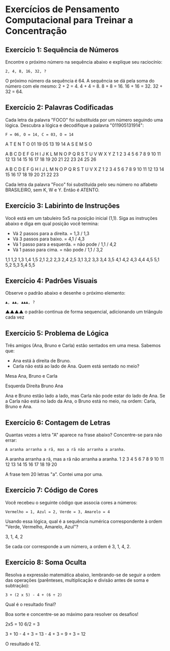 # Exercícios de Pensamento Computacional para Treinar a Concentração

## Exercício 1: Sequência de Números
Encontre o próximo número na sequência abaixo e explique seu raciocínio:

```
2, 4, 8, 16, 32, ?
```
O próximo número da sequência é 64. A sequência se dá pela soma do número com ele mesmo: 2 + 2 = 4. 4 + 4 = 8. 8 + 8 = 16. 16 + 16 = 32. 32 + 32 = 64.


## Exercício 2: Palavras Codificadas
Cada letra da palavra "FOCO" foi substituída por um número seguindo uma lógica. Descubra a lógica e decodifique a palavra "011905131914":
```
F = 06, O = 14, C = 03, O = 14
```

A   T   E   N   T   O
01  19  05  13  19  14
A   S   E   M   S   O

A   B   C   D   E   F   G   H   I   J   K   L   M   N   O   P   Q   R   S   T   U   V   W   X   Y   Z
1   2   3   4   5   6   7   8   9  10  11  12  13  14  15  16  17  18  19  20  21  22  23  24  25  26

A   B   C   D   E   F   G   H   I   J   L   M   N   O   P   Q   R   S   T   U   V   X   Z
1   2   3   4   5   6   7   8   9  10  11  12  13  14  15  16  17  18  19  20  21  22  23 

Cada letra da palavra "Foco" foi substituída pelo seu número no alfabeto BRASILEIRO, sem K, W e Y. Então é ATENTO.


## Exercício 3: Labirinto de Instruções
Você está em um tabuleiro 5x5 na posição inicial (1,1). Siga as instruções abaixo e diga em qual posição você termina:
- Vá 2 passos para a direita. = 1,3  / 1,3 
- Vá 3 passos para baixo. = 4,1 / 4,3
- Vá 1 passo para a esquerda. = não pode / 1,1  / 4,2
- Vá 1 passo para cima. = não pode / 1,1 / 3,2

1,1 1,2 1,3 1,4 1,5
2,1 2,2 2,3 2,4 2,5
3,1 3,2 3,3 3,4 3,5
4,1 4,2 4,3 4,4 4,5
5,1 5,2 5,3 5,4 5,5

## Exercício 4: Padrões Visuais
Observe o padrão abaixo e desenhe o próximo elemento:
```
▲, ▲▲, ▲▲▲, ?
```

▲▲▲▲ 
o padrão continua de forma sequencial, adicionando um triângulo cada vez

## Exercício 5: Problema de Lógica
Três amigos (Ana, Bruno e Carla) estão sentados em uma mesa. Sabemos que:
- Ana está à direita de Bruno.
- Carla não está ao lado de Ana.
Quem está sentado no meio?

Mesa
Ana, Bruno e Carla

Esquerda  Direita
Bruno     Ana

Ana e Bruno estão lado a lado, mas Carla não pode estar do lado de Ana. Se a Carla não está no lado da Ana, o Bruno está no meio, na ordem: Carla, Bruno e Ana. 


## Exercício 6: Contagem de Letras
Quantas vezes a letra "A" aparece na frase abaixo? Concentre-se para não errar:
```
A aranha arranha a rã, mas a rã não arranha a aranha.
```
A aranha arranha a rã, mas a rã não arranha a aranha.
1 2 3 4 5  6  7  8  9  10  11  12  13  14  15  16  17  18  19  20

A frase tem 20 letras "a". Contei uma por uma.


## Exercício 7: Código de Cores
Você recebeu o seguinte código que associa cores a números:
```
Vermelho = 1, Azul = 2, Verde = 3, Amarelo = 4
```
Usando essa lógica, qual é a sequência numérica correspondente à ordem "Verde, Vermelho, Amarelo, Azul"?

3, 1, 4, 2

Se cada cor corresponde a um número, a ordem  é 3, 1, 4, 2. 


## Exercício 8: Soma Oculta
Resolva a expressão matemática abaixo, lembrando-se de seguir a ordem das operações (parênteses, multiplicação e divisão antes de soma e subtração):
```
3 + (2 x 5) - 4 + (6 ÷ 2)
```
Qual é o resultado final?

Boa sorte e concentre-se ao máximo para resolver os desafios!

2x5 = 10
6/2 = 3

3 + 10 - 4 + 3 =     13 - 4 + 3 = 9 + 3 = 12

O resultado é 12. 




